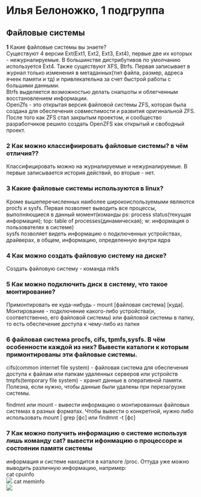 # Илья Белоножко, 1 подгруппа  
## Файловые системы  
**1** Какие файловые системы вы знаете?  
Существуют 4 версии Ext(Ext1, Ext2, Ext3, Ext4), первые две их которых - нежурналируемые. В большинстве дистрибутивов по умолчанию используется Ext4. Также существуют XFS, Btrfs. Первая записывает в журнал только изменения в метаданных(тип файла, размер, адреса ячеек памяти и тд) и привлекательна за счет быстрой работы с большими данными.  
Btrfs выделяется возможностью делать снапшоты и облегченным восстановлением информации.  
OpenZfs - это открытая версия файловой системы ZFS, которая была создана для обеспечения совместимости и развития оригинальной ZFS. После того как ZFS стал закрытым проектом, и сообщество разработчиков решило создать OpenZFS как открытый и свободный проект.  
  
### **2** Как можно классифиировать файловые системы? в чём отличия??  
Классифицировать можно на журналируемые и нежурналируемые. В первые записывается история действий, во вторые - нет.  
  
### **3** Какие файловые системы используются в linux?  
Кроме вышеперечисленных наиболее широкоиспользуемыми являются procfs и sysfs. Первая позволяет выводить все процессы, выполняющиеся в данный момент(команды ps: process status(текущая информация); top: table of processes(динамическая); w: информация о пользователях в системе)  
sysfs позволяет видеть информацию о подключенных устройствах, драйверах, в общем, информацию, определенную внутри ядра  
  
### **4** Как можно создать файловую систему на диске?  
Создать файловую систему - команда mkfs  
  
### **5** Как можно подключить диск в систему, что такое монтирование?  
Примонтировать ее куда-нибудь - mount [файловая система] [куда]. Монтирование - подключение какого-либо устройства(и, соответственно, его файловой системы) или файловой системы в папку, то есть обеспечение доступа к чему-либо из папки  
  
### **6** файловая система procfs, cifs, tpmfs,sysfs. В чём особенности каждой из них? Вывести каталоги к которым примонтированы эти файловые системы.  
cifs(common internet file system) - файловая система для обеспечения доступа к файлам или папкам удаленных серверов или устройств  
tmpfs(temporary file system) - хранит данные в оперативной памяти. Полезна, если нужно, чтобы данные были удалены при перезагрузке системы.  
  

findmnt или mount - вывести информацию о монтированных файловых системах в разных форматах. Чтобы вывести о конкретной, нужно либо использовать mount | grep [фс] или findmnt -t [фс]  

### **7** Как можно получить информацию о системе используя лишь команду cat? вывести ифонмацию о процессоре и состоянии памяти системы  
информация и системе находится в каталоге /proc. Оттуда уже можно выводить различную информацию, например:  
cat cpuinfo  
![](cpuinfo.png)
cat meminfo  
![](meminfo.png)
